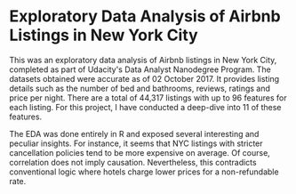 # Exploratory Data Analysis of Airbnb Listings in New York City

This was an exploratory data analysis of Airbnb listings in New York City, completed as part of Udacity's Data Analyst Nanodegree Program. The datasets obtained were accurate as of 02 October 2017. It provides listing details such as the number of bed and bathrooms, reviews, ratings and price per night. There are a total of 44,317 listings with up to 96 features for each listing. For this project, I have conducted a deep-dive into 11 of these features.

The EDA was done entirely in R and exposed several interesting and peculiar insights. For instance, it seems that NYC listings with stricter cancellation policies tend to be more expensive on average. Of course, correlation does not imply causation. Nevertheless, this contradicts conventional logic where hotels charge lower prices for a non-refundable rate.
